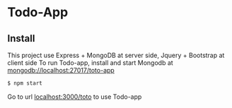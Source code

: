 # Todo-App

## Install

This project use Express + MongoDB at server side, Jquery + Bootstrap at client side
To run Todo-app, install and start Mongodb at  [mongodb://localhost:27017/toto-app](//localhost:27017/toto-app)
```sh
$ npm start
```
Go to url [localhost:3000/toto](http://localhost:3000/todo) to use Todo-app

